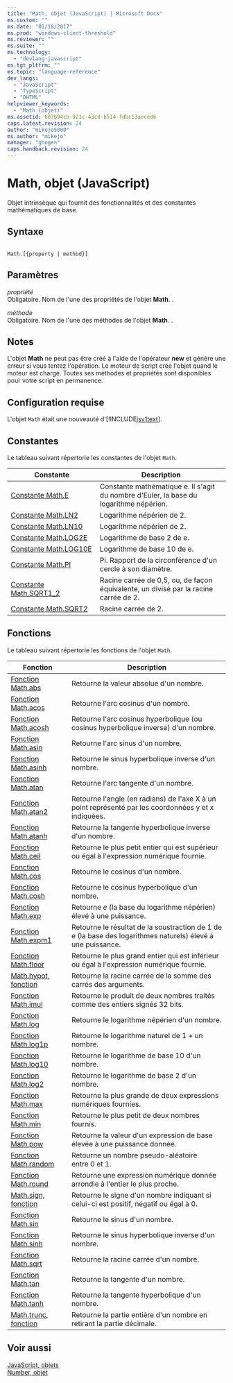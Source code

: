 ```yaml
---
title: "Math, objet (JavaScript) | Microsoft Docs"
ms.custom: ""
ms.date: "01/18/2017"
ms.prod: "windows-client-threshold"
ms.reviewer: ""
ms.suite: ""
ms.technology: 
  - "devlang-javascript"
ms.tgt_pltfrm: ""
ms.topic: "language-reference"
dev_langs: 
  - "JavaScript"
  - "TypeScript"
  - "DHTML"
helpviewer_keywords: 
  - "Math (objet)"
ms.assetid: 607b94cb-921c-43cd-b514-fdbc13aeced6
caps.latest.revision: 24
author: "mikejo5000"
ms.author: "mikejo"
manager: "ghogen"
caps.handback.revision: 24
---
```

# Math, objet (JavaScript)
Objet intrinsèque qui fournit des fonctionnalités et des constantes mathématiques de base.  
  
## Syntaxe  
  
```  
  
Math.[{property | method}]  
```  
  
## Paramètres  
 *propriété*  
 Obligatoire.  Nom de l'une des propriétés de l'objet **Math**.  .  
  
 *méthode*  
 Obligatoire.  Nom de l'une des méthodes de l'objet **Math**.  .  
  
## Notes  
 L'objet **Math** ne peut pas être créé à l'aide de l'opérateur **new** et génère une erreur si vous tentez l'opération.  Le moteur de script crée l'objet quand le moteur est chargé.  Toutes ses méthodes et propriétés sont disponibles pour votre script en permanence.  
  
## Configuration requise  
 L'objet `Math` était une nouveauté d'[!INCLUDE[jsv1text](../../javascript/reference/includes/jsv1text-md.md)].  
  
<a name="js56jsobjmathprop"></a>   
## Constantes  
 Le tableau suivant répertorie les constantes de l'objet `Math`.  
  
|Constante|Description|  
|---------------|-----------------|  
|[Constante Math.E](../../javascript/reference/math-constants-javascript.md)|Constante mathématique e.  Il s'agit du nombre d'Euler, la base du logarithme népérien.|  
|[Constante Math.LN2](../../javascript/reference/math-constants-javascript.md)|Logarithme népérien de 2.|  
|[Constante Math.LN10](../../javascript/reference/math-constants-javascript.md)|Logarithme népérien de 2.|  
|[Constante Math.LOG2E](../../javascript/reference/math-constants-javascript.md)|Logarithme de base 2 de e.|  
|[Constante Math.LOG10E](../../javascript/reference/math-constants-javascript.md)|Logarithme de base 10 de e.|  
|[Constante Math.PI](../../javascript/reference/math-constants-javascript.md)|Pi.  Rapport de la circonférence d'un cercle à son diamètre.|  
|[Constante Math.SQRT1\_2](../../javascript/reference/math-constants-javascript.md)|Racine carrée de 0,5, ou, de façon équivalente, un divisé par la racine carrée de 2.|  
|[Constante Math.SQRT2](../../javascript/reference/math-constants-javascript.md)|Racine carrée de 2.|  
  
<a name="js56jsobjmathmeth"></a>   
## Fonctions  
 Le tableau suivant répertorie les fonctions de l'objet `Math`.  
  
|Fonction|Description|  
|--------------|-----------------|  
|[Fonction Math.abs](../../javascript/reference/math-abs-function-javascript.md)|Retourne la valeur absolue d'un nombre.|  
|[Fonction Math.acos](../../javascript/reference/math-acos-function-javascript.md)|Retourne l'arc cosinus d'un nombre.|  
|[Fonction Math.acosh](../../javascript/reference/math-acosh-function-javascript.md)|Retourne l'arc cosinus hyperbolique \(ou cosinus hyperbolique inverse\) d'un nombre.|  
|[Fonction Math.asin](../../javascript/reference/math-asin-function-javascript.md)|Retourne l'arc sinus d'un nombre.|  
|[Fonction Math.asinh](../../javascript/reference/math-asinh-function-javascript.md)|Retourne le sinus hyperbolique inverse d'un nombre.|  
|[Fonction Math.atan](../../javascript/reference/math-atan-function-javascript.md)|Retourne l'arc tangente d'un nombre.|  
|[Fonction Math.atan2](../../javascript/reference/math-atan2-function-javascript.md)|Retourne l'angle \(en radians\) de l'axe X à un point représenté par les coordonnées y et x indiquées.|  
|[Fonction Math.atanh](../../javascript/reference/math-atanh-function-javascript.md)|Retourne la tangente hyperbolique inverse d'un nombre.|  
|[Fonction Math.ceil](../../javascript/reference/math-ceil-function-javascript.md)|Retourne le plus petit entier qui est supérieur ou égal à l'expression numérique fournie.|  
|[Fonction Math.cos](../../javascript/reference/math-cos-function-javascript.md)|Retourne le cosinus d'un nombre.|  
|[Fonction Math.cosh](../../javascript/reference/math-cosh-function-javascript.md)|Retourne le cosinus hyperbolique d'un nombre.|  
|[Fonction Math.exp](../../javascript/reference/math-exp-function-javascript.md)|Retourne *e* \(la base du logarithme népérien\) élevé à une puissance.|  
|[Fonction Math.expm1](../../javascript/reference/math-expm1-function-javascript.md)|Retourne le résultat de la soustraction de 1 de e \(la base des logarithmes naturels\) élevé à une puissance.|  
|[Fonction Math.floor](../../javascript/reference/math-floor-function-javascript.md)|Retourne le plus grand entier qui est inférieur ou égal à l'expression numérique fournie.|  
|[Math.hypot, fonction](../../javascript/reference/math-hypot-function-javascript.md)|Retourne la racine carrée de la somme des carrés des arguments.|  
|[Fonction Math.imul](../../javascript/reference/math-imul-function-javascript.md)|Retourne le produit de deux nombres traités comme des entiers signés 32 bits.|  
|[Fonction Math.log](../../javascript/reference/math-log-function-javascript.md)|Retourne le logarithme népérien d'un nombre.|  
|[Fonction Math.log1p](../../javascript/reference/math-log1p-function-javascript.md)|Retourne le logarithme naturel de 1 \+ un nombre.|  
|[Fonction Math.log10](../../javascript/reference/math-log10-function-javascript.md)|Retourne le logarithme de base 10 d'un nombre.|  
|[Fonction Math.log2](../../javascript/reference/math-log2-function-javascript.md)|Retourne le logarithme de base 2 d'un nombre.|  
|[Fonction Math.max](../../javascript/reference/math-max-function-javascript.md)|Retourne la plus grande de deux expressions numériques fournies.|  
|[Fonction Math.min](../../javascript/reference/math-min-function-javascript.md)|Retourne le plus petit de deux nombres fournis.|  
|[Fonction Math.pow](../../javascript/reference/math-pow-function-javascript.md)|Retourne la valeur d'un expression de base élevée à une puissance donnée.|  
|[Fonction Math.random](../../javascript/reference/math-random-function-javascript.md)|Retourne un nombre pseudo\-aléatoire entre 0 et 1.|  
|[Fonction Math.round](../../javascript/reference/math-round-function-javascript.md)|Retourne une expression numérique donnée arrondie à l'entier le plus proche.|  
|[Math.sign, fonction](../../javascript/reference/math-sign-function-javascript.md)|Retourne le signe d'un nombre indiquant si celui\-ci est positif, négatif ou égal à 0.|  
|[Fonction Math.sin](../../javascript/reference/math-sin-function-javascript.md)|Retourne le sinus d'un nombre.|  
|[Fonction Math.sinh](../../javascript/reference/math-sinh-function-javascript.md)|Retourne le sinus hyperbolique inverse d'un nombre.|  
|[Fonction Math.sqrt](../../javascript/reference/math-sqrt-function-javascript.md)|Retourne la racine carrée d'un nombre.|  
|[Fonction Math.tan](../../javascript/reference/math-tan-function-javascript.md)|Retourne la tangente d'un nombre.|  
|[Fonction Math.tanh](../../javascript/reference/math-tanh-function-javascript.md)|Retourne la tangente hyperbolique d'un nombre.|  
|[Math.trunc, fonction](../../javascript/reference/math-trunc-function-javascript.md)|Retourne la partie entière d'un nombre en retirant la partie décimale.|  
  
## Voir aussi  
 [JavaScript, objets](../../javascript/reference/javascript-objects.md)   
 [Number, objet](../../javascript/reference/number-object-javascript.md)